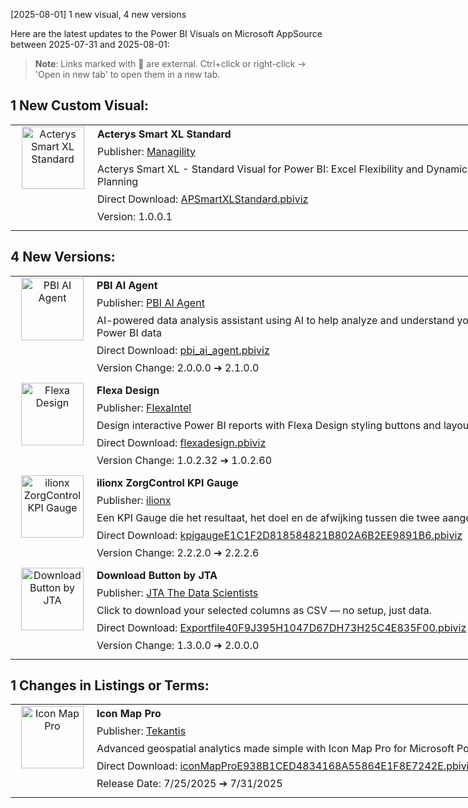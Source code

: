 [2025-08-01] 1 new visual, 4 new versions

Here are the latest updates to the Power BI Visuals on Microsoft AppSource between 2025-07-31 and 2025-08-01:

> **Note**: Links marked with 🔗 are external. Ctrl+click or right-click → 'Open in new tab' to open them in a new tab.
## 1 New Custom Visual: ##

<table style="width: 800px; border: none !important; border-collapse: collapse; border-spacing: 0;">
<tr>
  <td rowspan="5" style="width: 120px; border: none !important; vertical-align: top; text-align: center;"><a href="https://appsource.microsoft.com/en-us/product/power-bi-visuals/managility.acteryssmartxlstandard"><img src="https://store-images.s-microsoft.com/image/apps.40931.5b99ca82-0a2b-40c7-8027-5c2a38bd57bc.ec49d755-78df-4209-86ef-dcd5048f1678.966c3bf0-3ba5-4e35-b890-fa530489bbb0" width="100" alt="Acterys Smart XL Standard" style="max-width: 100%; height: auto;"/>
</a></td>
  <td style="width: 680px; border: none !important; padding: 4px;"><b>Acterys Smart XL Standard</b></td>
</tr>
<tr><td style="border: none !important; padding: 4px;">Publisher: <a href="https://knowledge.acterys.com/">Managility</a></td></tr>
<tr><td style="border: none !important; padding: 4px;">Acterys Smart XL - Standard Visual for Power BI: Excel Flexibility and Dynamic Planning</td></tr>
<tr><td style="border: none !important; padding: 4px;">Direct Download: <a href="https://github.com/DataChant/PowerBI-Visuals-AppSource/raw/refs/heads/main/All%20Visuals/PBIVIZ%20with%20guid/APSmartXLStandard.pbiviz">APSmartXLStandard.pbiviz</a></td></tr>
<tr><td style="border: none !important; padding: 4px;">Version: 1.0.0.1</td></tr>
<tr><td style="border: none !important; padding: 4px;"></td></tr>
</table>


## 4 New Versions: ##

<table style="width: 800px; border: none !important; border-collapse: collapse; border-spacing: 0;">
<tr>
  <td rowspan="5" style="width: 120px; border: none !important; vertical-align: top; text-align: center;"><a href="https://appsource.microsoft.com/en-us/product/power-bi-visuals/pbi-ai-agent.pbi-ai-agent"><img src="https://store-images.s-microsoft.com/image/apps.34423.9a413b72-8ce0-45d0-8182-a7101b7d78c8.c0cdd987-b865-4fac-b319-d5cc9deca380.5a826a57-e4c3-4d2e-b24f-0962a7cc0f2b" width="100" alt="PBI AI Agent" style="max-width: 100%; height: auto;"/>
</a></td>
  <td style="width: 680px; border: none !important; padding: 4px;"><b>PBI AI Agent</b></td>
</tr>
<tr><td style="border: none !important; padding: 4px;">Publisher: <a href="https://pbi-ai-agent.com/">PBI AI Agent</a></td></tr>
<tr><td style="border: none !important; padding: 4px;">AI-powered data analysis assistant using AI to help analyze and understand your Power BI data</td></tr>
<tr><td style="border: none !important; padding: 4px;">Direct Download: <a href="https://github.com/DataChant/PowerBI-Visuals-AppSource/raw/refs/heads/main/All%20Visuals/PBIVIZ%20with%20guid/pbi_ai_agent.pbiviz">pbi_ai_agent.pbiviz</a></td></tr>
<tr><td style="border: none !important; padding: 4px;">Version Change: 2.0.0.0 ➔ 2.1.0.0</td></tr>
<tr><td style="border: none !important; padding: 4px;"></td></tr>
<tr>
  <td rowspan="5" style="width: 120px; border: none !important; vertical-align: top; text-align: center;"><a href="https://appsource.microsoft.com/en-us/product/power-bi-visuals/devspearllc1670524393721.flexa_design"><img src="https://store-images.s-microsoft.com/image/apps.52541.4b976c68-287e-4b90-9d2d-0e25f1b17c2c.41d89e00-3580-4dd3-809a-3fdee74a1c49.f342e0ad-5225-4e4e-8df8-c39a7e36dc0c" width="100" alt="Flexa Design" style="max-width: 100%; height: auto;"/>
</a></td>
  <td style="width: 680px; border: none !important; padding: 4px;"><b>Flexa Design</b></td>
</tr>
<tr><td style="border: none !important; padding: 4px;">Publisher: <a href="https://flexaintel.com/support-center">FlexaIntel</a></td></tr>
<tr><td style="border: none !important; padding: 4px;">Design interactive Power BI reports with Flexa Design styling buttons and layouts</td></tr>
<tr><td style="border: none !important; padding: 4px;">Direct Download: <a href="https://github.com/DataChant/PowerBI-Visuals-AppSource/raw/refs/heads/main/All%20Visuals/PBIVIZ%20with%20guid/flexadesign.pbiviz">flexadesign.pbiviz</a></td></tr>
<tr><td style="border: none !important; padding: 4px;">Version Change: 1.0.2.32 ➔ 1.0.2.60</td></tr>
<tr><td style="border: none !important; padding: 4px;"></td></tr>
<tr>
  <td rowspan="5" style="width: 120px; border: none !important; vertical-align: top; text-align: center;"><a href="https://appsource.microsoft.com/en-us/product/power-bi-visuals/ilionx.ilionx_zorgcontrol_kpigauge"><img src="https://store-images.s-microsoft.com/image/apps.31564.0320e3d2-7318-4953-a6ca-61a4a8ec401f.4c8eac7a-70dd-413c-a11f-f1d7721df62a.6b9d0ce2-8a7c-425b-a216-c63b9812be7a" width="100" alt="ilionx ZorgControl KPI Gauge" style="max-width: 100%; height: auto;"/>
</a></td>
  <td style="width: 680px; border: none !important; padding: 4px;"><b>ilionx ZorgControl KPI Gauge</b></td>
</tr>
<tr><td style="border: none !important; padding: 4px;">Publisher: <a href="https://www.ilionx.com/contact/">ilionx</a></td></tr>
<tr><td style="border: none !important; padding: 4px;">Een KPI Gauge die het resultaat, het doel en de afwijking tussen die twee aangeeft.</td></tr>
<tr><td style="border: none !important; padding: 4px;">Direct Download: <a href="https://github.com/DataChant/PowerBI-Visuals-AppSource/raw/refs/heads/main/All%20Visuals/PBIVIZ%20with%20guid/kpigaugeE1C1F2D818584821B802A6B2EE9891B6.pbiviz">kpigaugeE1C1F2D818584821B802A6B2EE9891B6.pbiviz</a></td></tr>
<tr><td style="border: none !important; padding: 4px;">Version Change: 2.2.2.0 ➔ 2.2.2.6</td></tr>
<tr><td style="border: none !important; padding: 4px;"></td></tr>
<tr>
  <td rowspan="5" style="width: 120px; border: none !important; vertical-align: top; text-align: center;"><a href="https://appsource.microsoft.com/en-us/product/power-bi-visuals/jtathedatascientists1592432854663.downloadbutton"><img src="https://store-images.s-microsoft.com/image/apps.64316.3f037967-75a8-4cce-9dd9-8f85535b0c1f.7e5f7d4b-e3d0-4fb2-9844-e5f375b43e7c.3f21dba2-9d1c-4780-8607-600658df40f2" width="100" alt="Download Button by JTA" style="max-width: 100%; height: auto;"/>
</a></td>
  <td style="width: 680px; border: none !important; padding: 4px;"><b>Download Button by JTA</b></td>
</tr>
<tr><td style="border: none !important; padding: 4px;">Publisher: <a href="https://www.thedatascientists.com/contact-us/">JTA The Data Scientists</a></td></tr>
<tr><td style="border: none !important; padding: 4px;">Click to download your selected columns as CSV — no setup, just data.</td></tr>
<tr><td style="border: none !important; padding: 4px;">Direct Download: <a href="https://github.com/DataChant/PowerBI-Visuals-AppSource/raw/refs/heads/main/All%20Visuals/PBIVIZ%20with%20guid/Exportfile40F9J395H1047D67DH73H25C4E835F00.pbiviz">Exportfile40F9J395H1047D67DH73H25C4E835F00.pbiviz</a></td></tr>
<tr><td style="border: none !important; padding: 4px;">Version Change: 1.3.0.0 ➔ 2.0.0.0</td></tr>
<tr><td style="border: none !important; padding: 4px;"></td></tr>
</table>


## 1 Changes in Listings or Terms: ##

<table style="width: 800px; border: none !important; border-collapse: collapse; border-spacing: 0;">
<tr>
  <td rowspan="5" style="width: 120px; border: none !important; vertical-align: top; text-align: center;"><a href="https://appsource.microsoft.com/en-us/product/power-bi-visuals/tekantislimited1706613112857.iconmap_pro"><img src="https://store-images.s-microsoft.com/image/apps.30126.0347caa9-a37a-4089-b319-491abd252258.da478442-e653-448e-9756-8a657f692479.92639a87-802e-4fc3-ade2-db0ea34cfef4" width="100" alt="Icon Map Pro" style="max-width: 100%; height: auto;"/>
</a></td>
  <td style="width: 680px; border: none !important; padding: 4px;"><b>Icon Map Pro</b></td>
</tr>
<tr><td style="border: none !important; padding: 4px;">Publisher: <a href="https://iconmappro.com/docs/support">Tekantis</a></td></tr>
<tr><td style="border: none !important; padding: 4px;">Advanced geospatial analytics made simple with Icon Map Pro for Microsoft Power BI</td></tr>
<tr><td style="border: none !important; padding: 4px;">Direct Download: <a href="https://github.com/DataChant/PowerBI-Visuals-AppSource/raw/refs/heads/main/All%20Visuals/PBIVIZ%20with%20guid/iconMapProE938B1CED4834168A55864E1F8E7242E.pbiviz">iconMapProE938B1CED4834168A55864E1F8E7242E.pbiviz</a></td></tr>
<tr><td style="border: none !important; padding: 4px;">Release Date: 7/25/2025 ➔ 7/31/2025</td></tr>
<tr><td style="border: none !important; padding: 4px;"></td></tr>
</table>

